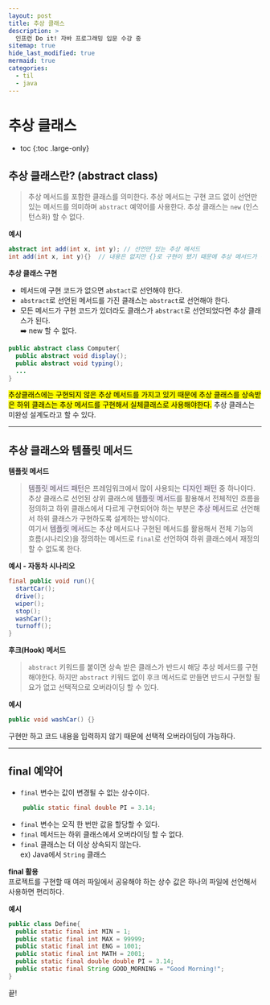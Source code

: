 ```yaml
---
layout: post
title: 추상 클래스
description: >
  인프런 Do it! 자바 프로그래밍 입문 수강 중
sitemap: true
hide_last_modified: true
mermaid: true
categories:
  - til
  - java
---
```

# 추상 클래스

* toc
{:toc .large-only}

## 추상 클래스란? (abstract class)

> 추상 메서드를 포함한 클래스를 의미한다. 추상 메서드는 구현 코드 없이 선언만 있는 메서드를 의미하며 `abstract` 예약어를 사용한다. 추상 클래스는 `new` (인스턴스화) 할 수 없다.

__예시__
```java
abstract int add(int x, int y); // 선언만 있는 추상 메서드
int add(int x, int y){}  // 내용은 없지만 {}로 구현이 됐기 때문에 추상 메서드가 아니다.
```

__추상 클래스 구현__  
- 메서드에 구현 코드가 없으면 `abstact`로 선언해야 한다.
- `abstract`로 선언된 메서드를 가진 클래스는 `abstract`로 선언해야 한다.
- 모든 메서드가 구현 코드가 있더라도 클래스가 `abstract`로 선언되었다면 추상 클래스가 된다.  
➡️ new 할 수 없다.

```java
public abstract class Computer{
  public abstract void display();
  public abstract void typing();
  ...
}
```

<mark>추상클래스에는 구현되지 않은 추상 메서드를 가지고 있기 때문에 추상 클래스를 상속받은 하위 클래스는 추상 메서드를 구현해서 실체클래스로 사용해야한다.</mark> 추상 클래스는 미완성 설계도라고 할 수 있다.

---

## 추상 클래스와 템플릿 메서드

__템플릿 메서드__  
> <span style='background-color: #f5f0ff'>템플릿 메서드 패턴</span>은 프레임워크에서 많이 사용되는 <span style='background-color: #f5f0ff'>디자인 패턴</span> 중 하나이다. 추상 클래스로 선언된 상위 클래스에 <span style='background-color: #f5f0ff'>템플릿 메서드</span>를 활용해서 전체적인 흐름을 정의하고 하위 클래스에서 다르게 구현되어야 하는 부분은 <span style='background-color: #f5f0ff'>추상 메서드</span>로 선언해서 하위 클래스가 구현하도록 설계하는 방식이다.  
> 여기서 <span style='background-color: #f5f0ff'>템플릿 메서드</span>는 추상 메서드나 구현된 메서드를 활용해서 전체 기능의 흐름(시나리오)을 정의하는 메서드로 `final`로 선언하여 하위 클래스에서 재정의 할 수 없도록 한다.

__예시 - 자동차 시나리오__
```java
final public void run(){
  startCar();
  drive();
  wiper();
  stop();
  washCar();
  turnoff();
}
```

__후크(Hook) 메서드__
> `abstract` 키워드를 붙이면 상속 받은 클래스가 반드시 해당 추상 메서드를 구현해야한다. 하지만 `abstract` 키워드 없이 후크 메서드로 만들면 반드시 구현할 필요가 없고 선택적으로 오버라이딩 할 수 있다.

__예시__
```java
public void washCar() {}
```
구현만 하고 코드 내용을 입력하지 않기 때문에 선택적 오버라이딩이 가능하다.

---

## final 예약어
- `final` 변수는 값이 변경될 수 없는 상수이다.
```java
    public static final double PI = 3.14;
```
- `final` 변수는 오직 한 번만 값을 할당할 수 있다.
- `final` 메서드는 하위 클래스에서 오버라이딩 할 수 없다.
- `final` 클래스는 더 이상 상속되지 않는다.  
  ex) Java에서 `String` 클래스

__final 활용__  
프로젝트를 구현할 때 여러 파일에서 공유해야 하는 상수 값은 하나의 파일에 선언해서 사용하면 편리하다.

__예시__
```java
public class Define{
  public static final int MIN = 1;
  public static final int MAX = 99999;
  public static final int ENG = 1001;
  public static final int MATH = 2001;
  public static final double double PI = 3.14;
  public static final String GOOD_MORNING = "Good Morning!";
}
``` 

끝!